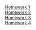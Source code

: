 [Homework 1]( https://hrytsivv.github.io/Genius/homework1/ ) <br>
[Homework 2]( https://hrytsivv.github.io/Genius/homework2/ ) <br>
[Homework 3]( https://hrytsivv.github.io/Genius/homework3/ ) <br>
[Homework 4]( https://hrytsivv.github.io/Genius/homework4/ ) <br>
